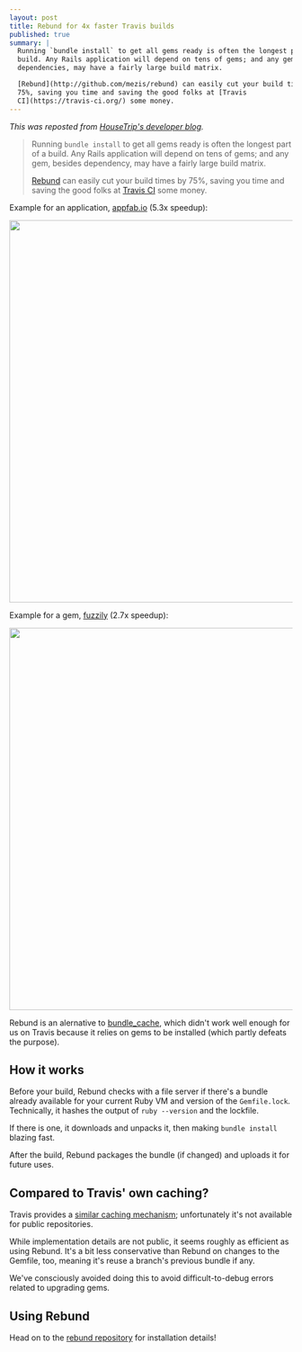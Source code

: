 ```yaml
---
layout: post
title: Rebund for 4x faster Travis builds
published: true
summary: |
  Running `bundle install` to get all gems ready is often the longest part of a
  build. Any Rails application will depend on tens of gems; and any gem, besides
  dependencies, may have a fairly large build matrix.

  [Rebund](http://github.com/mezis/rebund) can easily cut your build times by
  75%, saving you time and saving the good folks at [Travis
  CI](https://travis-ci.org/) some money.
---
```


*This was reposted from [HouseTrip's developer blog](http://dev.housetrip.com).*

>  Running `bundle install` to get all gems ready is often the longest part of a
>  build. Any Rails application will depend on tens of gems; and any gem, besides
>  dependency, may have a fairly large build matrix.
>
>  [Rebund](http://github.com/mezis/rebund) can easily cut your build times by
>  75%, saving you time and saving the good folks at [Travis
>  CI](https://travis-ci.org/) some money.

Example for an application, [appfab.io](http://github.com/mezis/appfab) (5.3x
speedup):

<img src="http://f.cl.ly/items/0y1M3K100J0e222y2T2L/rebund-appfab.png" width="680"/>

Example for a gem, [fuzzily](http://github.com/mezis/fuzzily) (2.7x speedup):

<img src="http://f.cl.ly/items/2a1c2O3M0w3i2G1D2d3M/rebund-fuzzily.png"
width="680"/>

Rebund is an alernative to
[bundle_cache](https://github.com/data-axle/bundle_cache), which didn't work
well enough for us on Travis because it relies on gems to be installed (which
partly defeats the purpose).


## How it works

Before your build, Rebund checks with a file server if there's a bundle already
available for your current Ruby VM and version of the `Gemfile.lock`.
Technically, it hashes the output of `ruby --version` and the lockfile.

If there is one, it downloads and unpacks it, then making `bundle install`
blazing fast.

After the build, Rebund packages the bundle (if changed) and uploads it for
future uses.


## Compared to Travis' own caching?

Travis provides a [similar caching
mechanism](http://about.travis-ci.org/docs/user/caching/); unfortunately it's
not available for public repositories.

While implementation details are not public, it seems roughly as efficient as
using Rebund. It's a bit less conservative than Rebund on changes to the
Gemfile, too, meaning it's reuse a branch's previous bundle if any.

We've consciously avoided doing this to avoid difficult-to-debug errors related
to upgrading gems.


## Using Rebund

Head on to the [rebund
repository](https://github.com/mezis/rebund#prerequisites) for installation
details!



